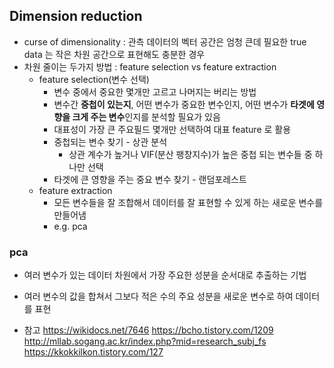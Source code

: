 ## Dimension reduction
* curse of dimensionality : 관측 데이터의 벡터 공간은 엄청 큰데 필요한 true data 는 작은 차원 공간으로 표현해도 충분한 경우
* 차원 줄이는 두가지 방법 : feature selection vs feature extraction
	* feature selection(변수 선택)
		* 변수 중에서 중요한 몇개만 고르고 나머지는 버리는 방법
		* 변수간 **중첩이 있는지**, 어떤 변수가 중요한 변수인지, 어떤 변수가 **타겟에 영향을 크게 주는 변수**인지를 분석할 필요가 있음
		* 대표성이 가장 큰 주요필드 몇개만 선택하여 대표 feature 로 활용
		* 중첩되는 변수 찾기 - 상관 분석
			- 상관 계수가 높거나 VIF(분산 팽창지수)가 높은 중첩 되는 변수들 중 하나만 선택
		* 타겟에 큰 영향을 주는 중요 변수 찾기 - 랜덤포레스트
	* feature extraction
		* 모든 변수들을 잘 조합해서 데이터를 잘 표현할 수 있게 하는 새로운 변수를 만들어냄
		* e.g. pca

### pca
* 여러 변수가 있는 데이터 차원에서 가장 주요한 성분을 순서대로 추출하는 기법
* 여러 변수의 값을 합쳐서 그보다 적은 수의 주요 성분을 새로운 변수로 하여 데이터를 표현


* 참고
https://wikidocs.net/7646
https://bcho.tistory.com/1209
http://mllab.sogang.ac.kr/index.php?mid=research_subj_fs
https://kkokkilkon.tistory.com/127
